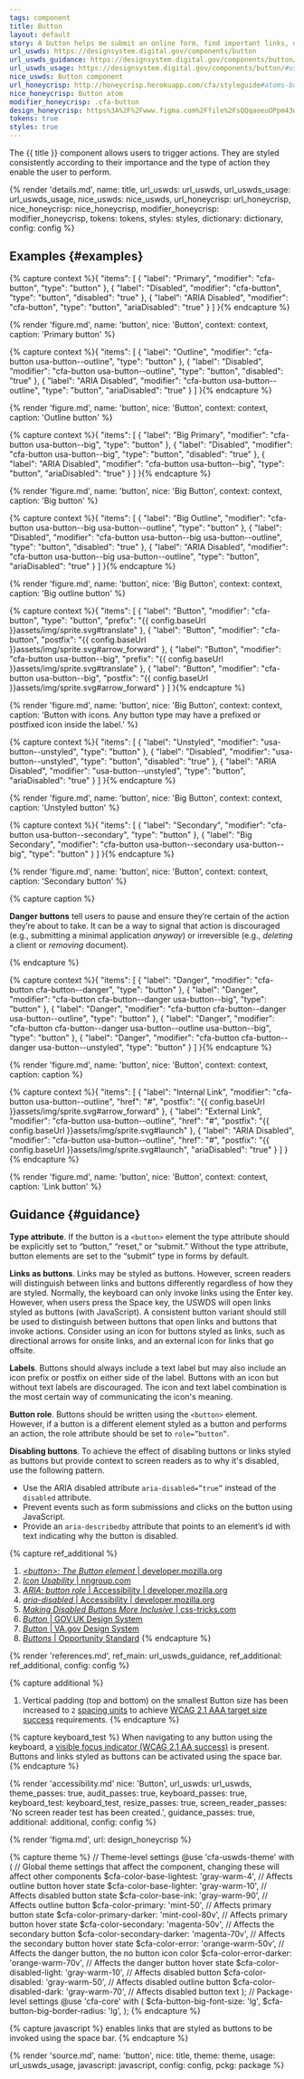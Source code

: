 ```yaml
---
tags: component
title: Button
layout: default
story: A button helps me submit an online form, find important links, or turn something on.
url_uswds: https://designsystem.digital.gov/components/button
url_uswds_guidance: https://designsystem.digital.gov/components/button/#guidance
url_uswds_usage: https://designsystem.digital.gov/components/button/#using-the-button-component-2
nice_uswds: Button component
url_honeycrisp: http://honeycrisp.herokuapp.com/cfa/styleguide#atoms-buttons
nice_honeycrisp: Button atom
modifier_honeycrisp: .cfa-button
design_honeycrisp: https%3A%2F%2Fwww.figma.com%2Ffile%2FsQQqaoeuOPpm43wLlYfyEo%2FHoneycrisp-Design-System%3Ftype%3Ddesign%26node-id%3D6133%253A1490%26mode%3Ddesign%26t%3DeSs9ZaxsX9qacQvQ-1
tokens: true
styles: true
---
```


<!-- INTRO -->

The {{ title }} component allows users to trigger actions. They are styled consistently according to their importance and the type of action they enable the user to perform.

<!-- DETAILS -->

{% render 'details.md',
  name: title,
  url_uswds: url_uswds,
  url_uswds_usage: url_uswds_usage,
  nice_uswds: nice_uswds,
  url_honeycrisp: url_honeycrisp,
  nice_honeycrisp: nice_honeycrisp,
  modifier_honeycrisp: modifier_honeycrisp,
  tokens: tokens,
  styles: styles,
  dictionary: dictionary,
  config: config %}

<!-- EXAMPLES -->

## Examples {#examples}

{% capture context %}{
  "items": [
    {
      "label": "Primary",
      "modifier": "cfa-button",
      "type": "button"
    },
    {
      "label": "Disabled",
      "modifier": "cfa-button",
      "type": "button",
      "disabled": "true"
    },
    {
      "label": "ARIA Disabled",
      "modifier": "cfa-button",
      "type": "button",
      "ariaDisabled": "true"
    }
  ]
}{% endcapture %}

{% render 'figure.md', name: 'button', nice: 'Button', context: context, caption: 'Primary button' %}

{% capture context %}{
  "items": [
    {
      "label": "Outline",
      "modifier": "cfa-button usa-button--outline",
      "type": "button"
    },
    {
      "label": "Disabled",
      "modifier": "cfa-button usa-button--outline",
      "type": "button",
      "disabled": "true"
    },
    {
      "label": "ARIA Disabled",
      "modifier": "cfa-button usa-button--outline",
      "type": "button",
      "ariaDisabled": "true"
    }
  ]
}{% endcapture %}

{% render 'figure.md', name: 'button', nice: 'Button', context: context, caption: 'Outline button' %}

{% capture context %}{
  "items": [
    {
      "label": "Big Primary",
      "modifier": "cfa-button usa-button--big",
      "type": "button"
    },
    {
      "label": "Disabled",
      "modifier": "cfa-button usa-button--big",
      "type": "button",
      "disabled": "true"
    },
    {
      "label": "ARIA Disabled",
      "modifier": "cfa-button usa-button--big",
      "type": "button",
      "ariaDisabled": "true"
    }
  ]
}{% endcapture %}

{% render 'figure.md', name: 'button', nice: 'Big Button', context: context, caption: 'Big button' %}

{% capture context %}{
  "items": [
    {
      "label": "Big Outline",
      "modifier": "cfa-button usa-button--big usa-button--outline",
      "type": "button"
    },
    {
      "label": "Disabled",
      "modifier": "cfa-button usa-button--big usa-button--outline",
      "type": "button",
      "disabled": "true"
    },
    {
      "label": "ARIA Disabled",
      "modifier": "cfa-button usa-button--big usa-button--outline",
      "type": "button",
      "ariaDisabled": "true"
    }
  ]
}{% endcapture %}

{% render 'figure.md', name: 'button', nice: 'Big Button', context: context, caption: 'Big outline button' %}

{% capture context %}{
  "items": [
    {
      "label": "Button",
      "modifier": "cfa-button",
      "type": "button",
      "prefix": "{{ config.baseUrl }}assets/img/sprite.svg#translate"
    },
    {
      "label": "Button",
      "modifier": "cfa-button",
      "postfix": "{{ config.baseUrl }}assets/img/sprite.svg#arrow_forward"
    },
    {
      "label": "Button",
      "modifier": "cfa-button usa-button--big",
      "prefix": "{{ config.baseUrl }}assets/img/sprite.svg#translate"
    },
    {
      "label": "Button",
      "modifier": "cfa-button usa-button--big",
      "postfix": "{{ config.baseUrl }}assets/img/sprite.svg#arrow_forward"
    }
  ]
}{% endcapture %}

{% render 'figure.md', name: 'button', nice: 'Big Button', context: context, caption: 'Button with icons. Any button type may have a prefixed or postfixed icon inside the label.' %}

{% capture context %}{
  "items": [
    {
      "label": "Unstyled",
      "modifier": "usa-button--unstyled",
      "type": "button"
    },
    {
      "label": "Disabled",
      "modifier": "usa-button--unstyled",
      "type": "button",
      "disabled": "true"
    },
    {
      "label": "ARIA Disabled",
      "modifier": "usa-button--unstyled",
      "type": "button",
      "ariaDisabled": "true"
    }
  ]
}{% endcapture %}

{% render 'figure.md', name: 'button', nice: 'Big Button', context: context, caption: 'Unstyled button' %}

{% capture context %}{
  "items": [
    {
      "label": "Secondary",
      "modifier": "cfa-button usa-button--secondary",
      "type": "button"
    },
    {
      "label": "Big Secondary",
      "modifier": "cfa-button usa-button--secondary usa-button--big",
      "type": "button"
    }
  ]
}{% endcapture %}

{% render 'figure.md', name: 'button', nice: 'Button', context: context, caption: 'Secondary button' %}

{% capture caption %}

**Danger buttons** tell users to pause and ensure they’re certain of the action they’re about to take. It can be a way to signal that action is discouraged (e.g., submitting a minimal application *anyway*) or irreversible (e.g., *deleting* a client or *removing* document).

{% endcapture %}

{% capture context %}{
  "items": [
    {
      "label": "Danger",
      "modifier": "cfa-button cfa-button--danger",
      "type": "button"
    },
    {
      "label": "Danger",
      "modifier": "cfa-button cfa-button--danger usa-button--big",
      "type": "button"
    },
    {
      "label": "Danger",
      "modifier": "cfa-button cfa-button--danger usa-button--outline",
      "type": "button"
    },
    {
      "label": "Danger",
      "modifier": "cfa-button cfa-button--danger usa-button--outline usa-button--big",
      "type": "button"
    },
    {
      "label": "Danger",
      "modifier": "cfa-button cfa-button--danger usa-button--unstyled",
      "type": "button"
    }
  ]
}{% endcapture %}

{% render 'figure.md', name: 'button', nice: 'Button', context: context, caption: caption %}

{% capture context %}{
  "items": [
    {
      "label": "Internal Link",
      "modifier": "cfa-button usa-button--outline",
      "href": "#",
      "postfix": "{{ config.baseUrl }}assets/img/sprite.svg#arrow_forward"
    },
    {
      "label": "External Link",
      "modifier": "cfa-button usa-button--outline",
      "href": "#",
      "postfix": "{{ config.baseUrl }}assets/img/sprite.svg#launch"
    },
    {
      "label": "ARIA Disabled",
      "modifier": "cfa-button usa-button--outline",
      "href": "#",
      "postfix": "{{ config.baseUrl }}assets/img/sprite.svg#launch",
      "ariaDisabled": "true"
    }
  ]
}{% endcapture %}

{% render 'figure.md', name: 'button', nice: 'Button', context: context, caption: 'Link button' %}

<!-- GUIDANCE -->

## Guidance {#guidance}

**Type attribute**. If the button is a `<button>` element the type attribute should be explicitly set to “button,” “reset,” or “submit.” Without the type attribute, button elements are set to the “submit” type in forms by default.

**Links as buttons**. Links may be styled as buttons. However, screen readers will distinguish between links and buttons differently regardless of how they are styled. Normally, the keyboard can only invoke links using the Enter key. However, when users press the Space key, the USWDS will open links styled as buttons (with JavaScript). A consistent button variant should still be used to distinguish between buttons that open links and buttons that invoke actions. Consider using an icon for buttons styled as links, such as directional arrows for onsite links, and an external icon for links that go offsite.

**Labels**. Buttons should always include a text label but may also include an icon prefix or postfix on either side of the label. Buttons with an icon but without text labels are discouraged. The icon and text label combination is the most certain way of communicating the icon's meaning.

**Button role**. Buttons should be written using the `<button>` element. However, if a button is a different element styled as a button and performs an action, the role attribute should be set to `role=”button”`.

**Disabling buttons**. To achieve the effect of disabling buttons or links styled as buttons but provide context to screen readers as to why it's disabled, use the following pattern.

* Use the ARIA disabled attribute `aria-disabled=”true”` instead of the `disabled` attribute.
* Prevent events such as form submissions and clicks on the button using JavaScript.
* Provide an `aria-describedby` attribute that points to an element’s id with text indicating why the button is disabled.

{% capture ref_additional %}
1. <a href="https://developer.mozilla.org/en-US/docs/Web/HTML/Element/button" target="_blank" rel="noopener nofollow" class="usa-link--external"><cite>&lt;button&gt;: The Button element</cite> | developer.mozilla.org</a>
1. <a href="https://www.nngroup.com/articles/icon-usability" target="_blank" rel="noopener nofollow" class="usa-link--external"><cite>Icon Usability</cite> | nngroup.com</a>
1. <a href="https://developer.mozilla.org/en-US/docs/Web/Accessibility/ARIA/Roles/button_role" target="_blank" rel="noopener nofollow" class="usa-link--external"><cite>ARIA: button role</cite> | Accessibility | developer.mozilla.org</a>
1. <a href="https://developer.mozilla.org/en-US/docs/Web/Accessibility/ARIA/Attributes/aria-disabled" target="_blank" rel="noopener nofollow" class="usa-link--external"><cite>aria-disabled</cite> | Accessibility | developer.mozilla.org</a>
1. <a href="https://css-tricks.com/making-disabled-buttons-more-inclusive" target="_blank" rel="noopener nofollow" class="usa-link--external"><cite>Making Disabled Buttons More Inclusive</cite> | css-tricks.com</a>
1. <a href="https://design-system.service.gov.uk/components/button/" target="_blank" rel="noopener nofollow" class="usa-link--external"><cite>Button</cite> | GOV.UK Design System</a>
1. <a href="https://design.va.gov/components/button/" target="_blank" rel="noopener nofollow" class="usa-link--external"><cite>Button</cite> | VA.gov Design System</a>
1. <a href="https://nycopportunity.github.io/standard/buttons" target="_blank" rel="noopener nofollow" class="usa-link--external"><cite>Buttons</cite> | Opportunity Standard</a>
{% endcapture %}

{% render 'references.md', ref_main: url_uswds_guidance, ref_additional: ref_additional, config: config %}

<!-- ACCESSIBILITY -->

{% capture additional %}
1. Vertical padding (top and bottom) on the smallest Button size has been increased to `2` <a href="https://designsystem.digital.gov/design-tokens/spacing-units/" target="_blank" rel="noopener nofollow" class="usa-link--external">spacing units</a> to achieve <a href="https://www.w3.org/WAI/WCAG21/Understanding/target-size.html" target="_blank" rel="noopener nofollow" class="usa-link--external">WCAG 2.1 AAA target size success</a> requirements.
{% endcapture %}

{% capture keyboard_test %}
When navigating to any button using the keyboard, a <a href="https://www.w3.org/WAI/WCAG21/Understanding/focus-visible" target="_blank" rel="noopener nofollow" class="usa-link--external">visible focus indicator (WCAG 2.1 AA success)</a> is present. Buttons and links styled as buttons can be activated using the space bar.
{% endcapture %}

{% render 'accessibility.md'
  nice: 'Button',
  url_uswds: url_uswds,
  theme_passes: true,
  audit_passes: true,
  keyboard_passes: true,
  keyboard_test: keyboard_test,
  resize_passes: true,
  screen_reader_passes: 'No screen reader test has been created.',
  guidance_passes: true,
  additional: additional,
  config: config %}

<!-- DESIGN -->

{% render 'figma.md', url: design_honeycrisp %}

<!-- SOURCE -->

{% capture theme %}
// Theme-level settings
@use 'cfa-uswds-theme' with (
  // Global theme settings that affect the component, changing these will affect other components
  $cfa-color-base-lightest: 'gray-warm-4',    // Affects outline button hover state
  $cfa-color-base-lighter: 'gray-warm-10',    // Affects disabled button state
  $cfa-color-base-ink: 'gray-warm-90',        // Affects outline button
  $cfa-color-primary: 'mint-50',              // Affects primary button state
  $cfa-color-primary-darker: 'mint-cool-80v', // Affects primary button hover state
  $cfa-color-secondary: 'magenta-50v',        // Affects the secondary button
  $cfa-color-secondary-darker: 'magenta-70v', // Affects the secondary button hover state
  $cfa-color-error: 'orange-warm-50v',        // Affects the danger button, the no button icon color
  $cfa-color-error-darker: 'orange-warm-70v', // Affects the danger button hover state
  $cfa-color-disabled-light: 'gray-warm-10',  // Affects disabled button
  $cfa-color-disabled: 'gray-warm-50',        // Affects disabled outline button
  $cfa-color-disabled-dark: 'gray-warm-70',   // Affects disabled button text
);
// Package-level settings
@use 'cfa-core' with (
  $cfa-button-big-font-size: 'lg',
  $cfa-button-big-border-radius: 'lg',
);
{% endcapture %}

{% capture javascript %}
enables links that are styled as buttons to be invoked using the space bar.
{% endcapture %}

{% render 'source.md', name: 'button', nice: title, theme: theme, usage: url_uswds_usage, javascript: javascript, config: config, pckg: package %}
